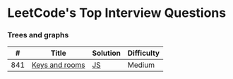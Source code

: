 LeetCode's Top Interview Questions
========

### Trees and graphs 

| # | Title | Solution | Difficulty |
|---| ----- | -------- | ---------- |
|841|[Keys and rooms](https://leetcode.com/problems/keys-and-rooms/) | [JS](./algorithms/javascript/keysAndRooms/keysAndRooms.js)|Medium|
